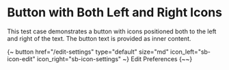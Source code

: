 # Button with Both Left and Right Icons

This test case demonstrates a button with icons positioned both to the left and right of the text.
The button text is provided as inner content.

{~ button href="/edit-settings" type="default" size="md" icon_left="sb-icon-edit" icon_right="sb-icon-settings" ~}
Edit Preferences
{~~}